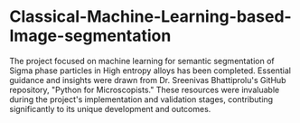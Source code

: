 # Classical-Machine-Learning-based-Image-segmentation

The project focused on machine learning for semantic segmentation of Sigma phase particles in High entropy alloys has been  completed. 
Essential guidance and insights were drawn from Dr. Sreenivas Bhattiprolu's GitHub repository, "Python for Microscopists." 
These resources were invaluable during the project's implementation and validation stages, contributing significantly to its unique development and outcomes.
